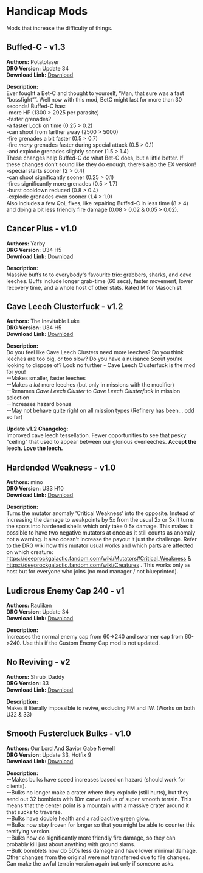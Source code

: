 # Handicap Mods

Mods that increase the difficulty of things.

<!-- mod list -->

## Buffed-C - v1.3
**Authors:** Potatolaser  
**DRG Version:** Update 34  
**Download Link:** [Download](https://github.com/ArcticEcho/DRG-Mods/raw/acc885ae43c5b5b82df0333e6ca55e10ea340493/Gameplay/Gamemodes/Handicaps/Buffed-C%20-%20V1.3.zip)  

**Description:**  
Ever fought a Bet-C and thought to yourself, “Man, that sure was a fast “bossfight””. Well now with this mod, BetC might last for more than 30 seconds! Buffed-C has:  
-more HP (1300 > 2925 per parasite)  
-faster grenades?  
-a faster Lock on time (0.25 > 0.2)  
-can shoot from farther away (2500 > 5000)  
-fire grenades a bit faster (0.5 > 0.7)  
-fire *many* grenades faster during special attack (0.5 > 0.1)  
-and explode grenades slightly sooner (1.5 > 1.4)  
These changes help Buffed-C do what Bet-C does, but a little better. If these changes don’t sound like they do enough, there’s also the EX version!  
-special starts sooner (2 > 0.4)  
-can shoot significantly sooner (0.25 > 0.1)  
-fires significantly more grenades (0.5 > 1.7)  
-burst cooldown reduced (0.8 > 0.4)  
-explode grenades even sooner (1.4 > 1.0)  
Also includes a few QoL fixes, like repairing Buffed-C in less time (8 > 4) and doing a bit less friendly fire damage (0.08 > 0.02 & 0.05 > 0.02).

## Cancer Plus - v1.0
**Authors:** Yarby  
**DRG Version:** U34 H5  
**Download Link:** [Download](https://github.com/ArcticEcho/DRG-Mods/raw/f75ae061c4e0b2e3bad4a580181e18eaa4d69e79/Gameplay/Gamemodes/Handicaps/Cancer%20Plus%20-%20V1.0%20_P.pak)  

**Description:**  
Massive buffs to to everybody's favourite trio: grabbers, sharks, and cave leeches. Buffs include longer grab-time (60 secs), faster movement, lower recovery time, and a whole host of other stats. Rated M for Masochist.

## Cave Leech Clusterfuck - v1.2
**Authors:** The Inevitable Luke  
**DRG Version:** U34 H5  
**Download Link:** [Download](https://github.com/ArcticEcho/DRG-Mods/raw/3360ab54e2ace18e53cd5b5a579299b4807314e1/Gameplay/Gamemodes/Handicaps/Cave%20Leech%20Clusterfuck%20-%20V1.2%20_P.pak)  

**Description:**  
Do you feel like Cave Leech Clusters need more leeches? Do you think leeches are too big, or too slow? Do you have a nuisance Scout you're looking to dispose of? Look no further - Cave Leech Clusterfuck is the mod for you!  
--Makes smaller, faster leeches  
--Makes a *lot* more leeches (but only in missions with the modifier)  
--Renames *Cave Leech Cluster* to *Cave Leech Clusterfuck* in mission selection  
--Increases hazard bonus  
--May not behave quite right on all mission types (Refinery has been... odd so far)

**Update v1.2 Changelog:**  
Improved cave leech tessellation. Fewer opportunities to see that pesky "ceiling" that used to appear between our glorious overleeches. **Accept the leech. Love the leech.**

## Hardended Weakness - v1.0
**Authors:** mino  
**DRG Version:** U33 H10  
**Download Link:** [Download](https://github.com/ArcticEcho/DRG-Mods/raw/bc5a179dd9a9d06be91de699bb048a394bb6dc27/Gameplay/Gamemodes/Handicaps/Hardended%20Weakness%20-%20V1.0%20_P.pak)  

**Description:**  
Turns the mutator anomaly 'Critical Weakness' into the opposite. Instead of increasing the damage to weakpoints by 5x from the usual 2x or 3x it turns the spots into hardened shells which only take 0.5x damage. This makes it possible to have two negative mutators at once as it still counts as anomaly not a warning. It also doesn't increase the payout it just the challenge. Refer to the DRG wiki how this mutator usual works and which parts are affected on which creature: https://deeprockgalactic.fandom.com/wiki/Mutators#Critical_Weakness & https://deeprockgalactic.fandom.com/wiki/Creatures . This works only as host but for everyone who joins (no mod manager / not blueprinted).

## Ludicrous Enemy Cap 240 - v1
**Authors:** Rauliken  
**DRG Version:** Update 34  
**Download Link:** [Download](https://github.com/ArcticEcho/DRG-Mods/raw/a084c31fcbe4fe49c220b732d7b04860ad3270aa/Gameplay/Gamemodes/Handicaps/Ludicrous%20Enemy%20Cap%20240%20-%20V1.zip)  

**Description:**  
Increases the normal enemy cap from 60->240 and swarmer cap from 60->240. Use this if the Custom Enemy Cap mod is not updated.

## No Reviving - v2
**Authors:** Shrub_Daddy  
**DRG Version:** 33  
**Download Link:** [Download](https://github.com/ArcticEcho/DRG-Mods/raw/2b8f0abe2b1828325f53dc456cdc207841af30b5/Gameplay/Gamemodes/Handicaps/No%20Reviving%20-%20V2%20_P.pak)  

**Description:**  
Makes it literally impossible to revive, excluding FM and IW. (Works on both U32 & 33)

## Smooth Fustercluck Bulks - v1.0
**Authors:** Our Lord And Savior Gabe Newell  
**DRG Version:** Update 33, Hotfix 9  
**Download Link:** [Download](https://github.com/ArcticEcho/DRG-Mods/raw/3493580518410a176390ad6615ab6a39ad53e9f8/Gameplay/Gamemodes/Handicaps/Smooth%20Fustercluck%20Bulks%20-%20V1.0%20_P.pak)  

**Description:**  
--Makes bulks have speed increases based on hazard (should work for clients).  
--Bulks no longer make a crater where they explode (still hurts), but they send out 32 bomblets with 10m carve radius of super smooth terrain.  This means that the center point is a mountain with a massive crater around it that sucks to traverse.  
--Bulks have double health and a radioactive green glow.  
--Bulks now stay frozen for longer so that you might be able to counter this terrifying version.  
--Bulks now do significantly more friendly fire damage, so they can probably kill just about anything with ground slams.  
--Bulk bomblets now do 50% less damage and have lower minimal damage.  
Other changes from the original were not transferred due to file changes.  Can make the awful terrain version again but only if someone asks.
